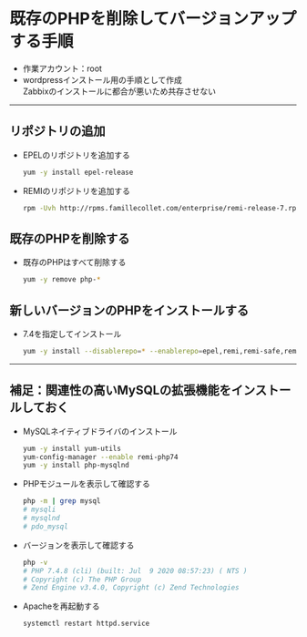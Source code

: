 # 既存のPHPを削除してバージョンアップする手順

* 作業アカウント：root
* wordpressインストール用の手順として作成  
Zabbixのインストールに都合が悪いため共存させない

***

## リポジトリの追加

* EPELのリポジトリを追加する

  ```bash
  yum -y install epel-release
  ```

* REMIのリポジトリを追加する

  ```bash
  rpm -Uvh http://rpms.famillecollet.com/enterprise/remi-release-7.rpm
  ```

## 既存のPHPを削除する

* 既存のPHPはすべて削除する

  ```bash
  yum -y remove php-*
  ```

## 新しいバージョンのPHPをインストールする

* 7.4を指定してインストール

  ```bash
  yum -y install --disablerepo=* --enablerepo=epel,remi,remi-safe,remi-php74 php
  ```

***

## 補足：関連性の高いMySQLの拡張機能をインストールしておく

* MySQLネイティブドライバのインストール

  ```bash
  yum -y install yum-utils
  yum-config-manager --enable remi-php74
  yum -y install php-mysqlnd
  ```

* PHPモジュールを表示して確認する

  ```bash
  php -m | grep mysql
  # mysqli
  # mysqlnd
  # pdo_mysql
  ```

* バージョンを表示して確認する

  ```bash
  php -v
  # PHP 7.4.8 (cli) (built: Jul  9 2020 08:57:23) ( NTS )
  # Copyright (c) The PHP Group
  # Zend Engine v3.4.0, Copyright (c) Zend Technologies
  ```

* Apacheを再起動する

  ```bash
  systemctl restart httpd.service
  ```
